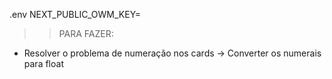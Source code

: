 .env
NEXT_PUBLIC_OWM_KEY= 

>> PARA FAZER: 

- Resolver o problema de numeração nos cards -> Converter os numerais para float 





